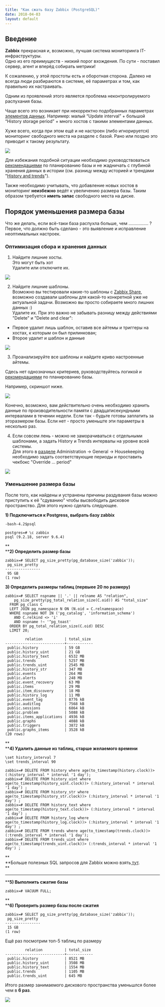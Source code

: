 ```yaml
---
title: "Как сжать базу Zabbix (PostgreSQL)"
date: 2018-04-03
layout: default
---
```


##  Введение

  
**Zabbix** прекрасная и, возможно, лучшая система мониторинга IT-инфраструктуры.  
Одно из его преимуществ - низкий порог вхождения. По сути - поставил сервер, агент и вперёд собирать метрики!  
  
К сожалению, у этой простоты есть и оборотная сторона. Далеко не всегда люди разбираются в системе, её параметрах и том, как правильно их настраивать.  
  
Одним из проявлений этого является проблема неконтролируемого распухания базы.  
  
Чаще всего это возникает при некорректно подобранных параметрах [элементов данных](https://www.zabbix.com/documentation/3.0/manual/config/items/item). Например: малый “Update interval” + большой “History storage period” + много хостов с такими элементами данных.  
  
Хуже всего, когда при этом ещё и не настроен (либо игнорируется) мониторинг свободного места на разделе с базой. Рано или поздно это приводит к такому результату.  
  


  


[![](https://blogger.googleusercontent.com/img/b/R29vZ2xl/AVvXsEiF3kbOlybJGAn1u3tNw8PmCUPpA-d5rajMdx3vsXo12i0Ekw3SDM3zPRMdBhX6RDngdrvpD0CSmqU0FTGWL7xYpwlV9KkCOesBr9rIyaCIrJdwTnzWq7S6Owye1QpA1OyuoqURK_tuNDwf/s640/pgsql+disk+space+usage+1.jpg)](images/pgsql+disk+space+usage+1.jpg)

  
  
Для избежания подобной ситуации необходимо руководствоваться [рекомендациями](https://www.zabbix.com/documentation/3.0/manual/installation/requirements#database_size "https://www.zabbix.com/documentation/3.0/manual/installation/requirements#database_size") по планированию базы и не жадничать с глубиной хранения данных в истории (см. разницу между историей и трендами "[History and trends](https://www.zabbix.com/documentation/3.0/manual/config/items/history_and_trends)").  
  
Также необходимо учитывать, что добавление новых хостов в мониторинг **неизбежно** ведёт к увеличению размера базы. Таким образом требуется **иметь запас** свободного места на диске.  
  


##  Порядок уменьшения размера базы

  


Что же делать, если всё-таки база распухла больше, чем ................ ?  
Первое, что должно быть сделано - это выявление и исправление неоптимальных настроек.  
  


###  Оптимизация сбора и хранения данных

  


1) Найдите лишние хосты.  
Это могут быть хот  
Удалите или отключите их.  


[![](https://blogger.googleusercontent.com/img/b/R29vZ2xl/AVvXsEimsqaU7ywIV7wnCIFHocRZoPnuqvWpZ4L_pB0JqO3PRewP7sRXFAkx_2I6pFZW_vhTP6ws_bhLo9qPkJ83M1KPRkaWfIJrTIjFJY4UVq-CBeDVDjiM4MtPxDp4l4QwKwiXNN0DT9is5dE7/s400/disable+or+delete+host.jpg)](images/disable+or+delete+host.jpg)

  
  
2) Найдите лишние шаблоны.  
Возможно вы тестировали какие-то шаблоны с [Zabbix Share](https://share.zabbix.com/), возможно создавали шаблоны для какой-то конкретной уже не актуальной задачи. Возможно вы просто собираете много лишних данных :)  
 Удалите их. При это важно не забывать разницу между действиями "Delete" и "Delete and clear":  
  


  * Первое удалит лишь шаблон, оставив все айтемы и триггеры на хостах, к которым он был прилинкован;
  * Второе удалит и шаблон и данные



[![](https://blogger.googleusercontent.com/img/b/R29vZ2xl/AVvXsEjmjojNBmR8wTbrwqasx8DZIBeMYqIUXewtjJ19eZT_RO_fd8gUpSf8Q4cXMfbSffNJyfhtM-PNiIATfMNpZyMG3JB3tzXRdQgGVD8JDsIPtMUn3J5pxHRsL_ACCQ-lNapIj1uTQrIElJ1o/s400/delete+template.jpg)](images/delete+template.jpg)

  


3) Проанализируйте все шаблоны и найдите криво настроенные айтемы. 

Сдесь нет однозначных критериев, руководствуйтесь логикой и [рекомендациями](https://www.zabbix.com/documentation/3.0/manual/installation/requirements#database_size "https://www.zabbix.com/documentation/3.0/manual/installation/requirements#database_size") по планированию базы.

  


Например, скриншот ниже.

  


  


[![](https://blogger.googleusercontent.com/img/b/R29vZ2xl/AVvXsEi8Im1TuMKqpQBLuN1vpJP5E6JNdYXMZmoX3FcgzqXka_F1bjdOycAyMfY4QV3IIeh_FdWeed5TOgGXUWkR1wOvhg4eeZyC5EoiOP_kCQw1dytRBmjSLxiKAv7DIgTnQSL5VBjmwk7DyWuJ/s640/bad+template.jpg)](images/bad+template.jpg)

  
Конечно, возможно, вам действительно очень необходимо хранить данные по производительности памяти с двадцатисекундными интервалами в течении недели. Если так - будьте готовы заплатить за эторазмером базы. Если нет - просто уменьште эти параметры в несколько раз.  
  
4) Если совсем лень - можно не заморачиваться с отдельными шаблонами, а задать History и Trends интервалы на уровне всей системы.  
Для этого в [разделе](https://www.zabbix.com/documentation/3.4/manual/web_interface/frontend_sections/administration/general) Administration -> General -> Housekeeping необходимо задать соответствующие периоды и проставить чекбокс "Override ... period"  
  


[![](images/override+houskeeping.jpg)](images/override+houskeeping.jpg)

  


###  Уменьшение размера базы

После того, как найдены и устранены причины раздувания базы можно приступить к её "сдуванию" чтобы высвободить дисковое пространство. Для этого нужно сделать следующее.

  


  


**1) Подключиться к Postgress, выбрать базу zabbix**  

    
    
    -bash-4.2$psql
    
    postgres=# \c zabbix
    psql (9.2.18, server 9.6.4)
    
    
    

**  
****2) Определить размер базы**   

    
    
    zabbix=# SELECT pg_size_pretty(pg_database_size('zabbix'));
     pg_size_pretty
    ----------------
     95 GB
    (1 row)
    
    
    
    
    
    

**3) Определить размеры таблиц (первыее 20 по размеру)**   

    
    
    zabbix=# SELECT nspname || '.' || relname AS "relation",
        pg_size_pretty(pg_total_relation_size(C.oid)) AS "total_size"
      FROM pg_class C
      LEFT JOIN pg_namespace N ON (N.oid = C.relnamespace)
      WHERE nspname NOT IN ('pg_catalog', 'information_schema')
        AND C.relkind <> 'i'
        AND nspname !~ '^pg_toast'
      ORDER BY pg_total_relation_size(C.oid) DESC
      LIMIT 20;
    
             relation          | total_size
    ---------------------------+------------
     public.history            | 59 GB
     public.history_uint       | 21 GB
     public.history_text       | 6532 MB
     public.trends             | 5257 MB
     public.trends_uint        | 2545 MB
     public.history_str        | 347 MB
     public.events             | 264 MB
     public.alerts             | 248 MB
     public.event_recovery     | 63 MB
     public.items              | 29 MB
     public.item_discovery     | 18 MB
     public.history_log        | 11 MB
     public.event_tag          | 8776 kB
     public.auditlog           | 7568 kB
     public.sessions           | 6864 kB
     public.problem            | 5088 kB
     public.items_applications | 4936 kB
     public.graphs             | 4088 kB
     public.triggers           | 3872 kB
     public.graphs_items       | 3528 kB
    (20 rows)
    
    
    

**  
****4) Удалить данные из таблиц, старше желаемого времени**   
  

    
    
    \set history_interval 7
    \set trends_interval 90
    
    zabbix=# DELETE FROM history where age(to_timestamp(history.clock))> (:history_interval * interval '1 day');
    zabbix=# DELETE FROM history_uint where age(to_timestamp(history_uint.clock))> (:history_interval * interval '1 day') ;
    zabbix=# DELETE FROM history_str where age(to_timestamp(history_str.clock))> (:history_interval * interval '1 day') ;
    zabbix=# DELETE FROM history_text where age(to_timestamp(history_text.clock))> (:history_interval * interval '1 day') ;
    zabbix=# DELETE FROM history_log where age(to_timestamp(history_log.clock))> (:history_interval * interval '1 day') ;
    zabbix=# DELETE FROM trends where age(to_timestamp(trends.clock))> (:trends_interval * interval '1 day');
    zabbix=# DELETE FROM trends_uint where age(to_timestamp(trends_uint.clock))> (:trends_interval * interval '1 day') ;

**  
**Больше полезных SQL запросов для Zabbix можно взять[ тут](https://github.com/DeV1L/zabbix-sql).  
**  
****  
****5) Выполнить сжатие базы**   

    
    
    zabbix=# VACUUM FULL;
    
    
    
    

**  
****6) Проверить размер базы после сжатия**   
  

    
    
    zabbix=# SELECT pg_size_pretty(pg_database_size('zabbix'));
     pg_size_pretty
    ----------------
     15 GB
    (1 row)
    
    
    

Ещё раз посмотрим топ-5 таблиц по размеру

  

    
    
             relation          | total_size
    ---------------------------+------------
     public.history            | 8521 MB
     public.history_uint       | 3508 MB
     public.history_text       | 1554 MB
     public.trends             | 1105 MB
     public.trends_uint        | 645 MB
    
    
    
    
    
    

Итого размер занимаемого дискового пространства уменьшлся более чем в **6 раз**.

[![](images/pgsql+disk+space+usage+2.jpg)](images/pgsql+disk+space+usage+2.jpg)
    
    
    
